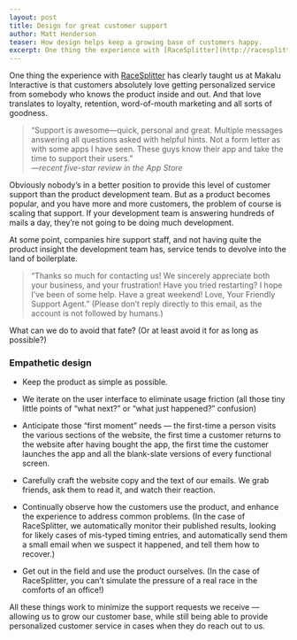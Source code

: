 ```yaml
---
layout: post
title: Design for great customer support
author: Matt Henderson
teaser: How design helps keep a growing base of customers happy.
excerpt: One thing the experience with [RaceSplitter](http://racesplitter.com) has clearly taught us at Makalu Interactive is that customers absolutely love getting personalized service, from somebody who knows the product inside and out. And that love translates to loyalty, retention, word-of-mouth marketing and all sorts of goodness. 
---
```

One thing the experience with [RaceSplitter](http://racesplitter.com) has clearly taught us at Makalu Interactive is that customers absolutely love getting personalized service from somebody who knows the product inside and out. And that love translates to loyalty, retention, word-of-mouth marketing and all sorts of goodness.

<blockquote>“Support is awesome—quick, personal and great. Multiple messages answering all questions asked with helpful hints. Not a form letter as with some apps I have seen. These guys know their app and take the time to support their users.”<br><em>—recent five-star review in the App Store</em></blockquote>

Obviously nobody’s in a better position to provide this level of customer support than the product development team. But as a product becomes popular, and you have more and more customers, the problem of course is scaling that support. If your development team is answering hundreds of mails a day, they’re not going to be doing much development. 

At some point, companies hire support staff, and not having quite the product insight the development team has, service tends to devolve into the land of boilerplate.

<blockquote>“Thanks so much for contacting us! We sincerely appreciate both your business, and your frustration! Have you tried restarting? I hope I’ve been of some help. Have a great weekend! Love, Your Friendly Support Agent.” (Please don’t reply directly to this email, as the account is not followed by humans.)</blockquote>

What can we do to avoid that fate? (Or at least avoid it for as long as possible?) 

### Empathetic design

* Keep the product as simple as possible.

* We iterate on the user interface to eliminate usage friction (all those tiny little points of “what next?” or “what just happened?” confusion)

* Anticipate those “first moment” needs — the first-time a person visits the various sections of the website, the first time a customer returns to the website after having bought the app, the first time the customer launches the app and all the blank-slate versions of every functional screen.

* Carefully craft the website copy and the text of our emails. We grab friends, ask them to read it, and watch their reaction.

* Continually observe how the customers use the product, and enhance the experience to address common problems. (In the case of RaceSplitter, we automatically monitor their published results, looking for likely cases of mis-typed timing entries, and automatically send them a small email when we suspect it happened, and tell them how to recover.)

* Get out in the field and use the product ourselves. (In the case of RaceSplitter, you can’t simulate the pressure of a real race in the comforts of an office!)

All these things work to minimize the support requests we receive — allowing us to grow our customer base, while still being able to provide personalized customer service in cases when they do reach out to us.

